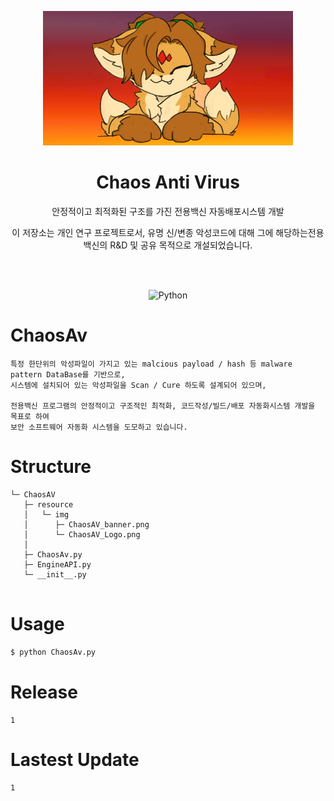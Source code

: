 <p align="center">
   <img src="./resource/img/ChaosAV_banner.png" width="400" height="215" alt="ChaosAv image file">
   <h1 align="center">Chaos Anti Virus</h1>
   <p align="center">안정적이고 최적화된 구조를 가진 전용백신 자동배포시스템 개발</p>
   <p align="center">이 저장소는 개인 연구 프로젝트로서, 유명 신/변종 악성코드에 대해 그에 해당하는전용 백신의 R&D 및 공유 목적으로 개설되었습니다.</p>
   <br><br>
</p>
<p align="center">
   <img alt="Python" src ="https://img.shields.io/badge/Python-3776AB.svg?&style=for-the-badge&logo=Python&logoColor=White"/>
</p>



# ChaosAv
```
특정 한단위의 악성파일이 가지고 있는 malcious payload / hash 등 malware pattern DataBase를 기반으로,
시스템에 설치되어 있는 악성파일을 Scan / Cure 하도록 설계되어 있으며,

전용백신 프로그램의 안정적이고 구조적인 최적화, 코드작성/빌드/배포 자동화시스템 개발을 목표로 하여
보안 소프트웨어 자동화 시스템을 도모하고 있습니다.
```

# Structure
```
└─ ChaosAV
   ├─ resource
   │   └─ img 
   │      ├─ ChaosAV_banner.png
   │      └─ ChaosAV_Logo.png
   │
   ├─ ChaosAv.py
   ├─ EngineAPI.py
   └─ __init__.py
   
```

# Usage
```python
$ python ChaosAv.py
```

# Release
```
1
```

# Lastest Update
```
1
```
